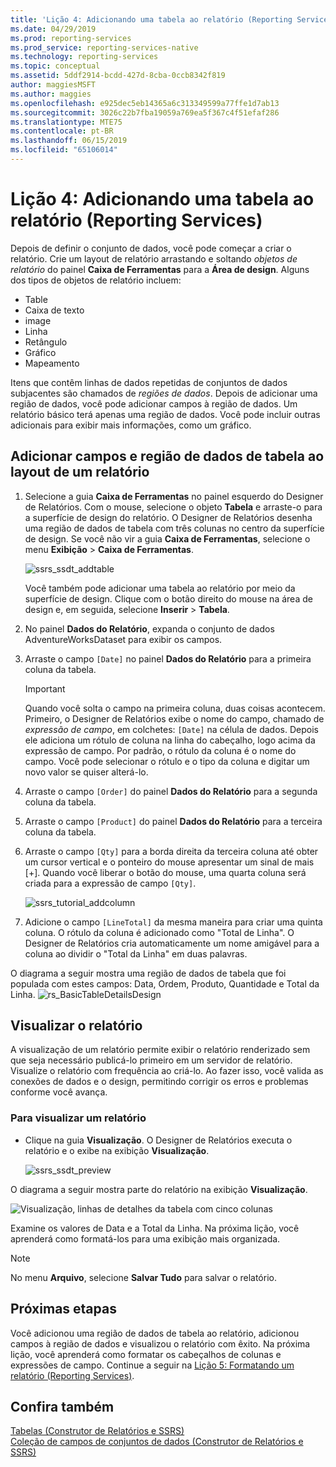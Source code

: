 ```yaml
---
title: 'Lição 4: Adicionando uma tabela ao relatório (Reporting Services) | Microsoft Docs'
ms.date: 04/29/2019
ms.prod: reporting-services
ms.prod_service: reporting-services-native
ms.technology: reporting-services
ms.topic: conceptual
ms.assetid: 5ddf2914-bcdd-427d-8cba-0ccb8342f819
author: maggiesMSFT
ms.author: maggies
ms.openlocfilehash: e925dec5eb14365a6c313349599a77ffe1d7ab13
ms.sourcegitcommit: 3026c22b7fba19059a769ea5f367c4f51efaf286
ms.translationtype: MTE75
ms.contentlocale: pt-BR
ms.lasthandoff: 06/15/2019
ms.locfileid: "65106014"
---
```

# <a name="lesson-4-adding-a-table-to-the-report-reporting-services"></a>Lição 4: Adicionando uma tabela ao relatório (Reporting Services)

Depois de definir o conjunto de dados, você pode começar a criar o relatório. Crie um layout de relatório arrastando e soltando *objetos de relatório* do painel **Caixa de Ferramentas** para a **Área de design**. Alguns dos tipos de objetos de relatório incluem:

- Table
- Caixa de texto
- image
- Linha
- Retângulo
- Gráfico
- Mapeamento

Itens que contêm linhas de dados repetidas de conjuntos de dados subjacentes são chamados de *regiões de dados*. Depois de adicionar uma região de dados, você pode adicionar campos à região de dados. Um relatório básico terá apenas uma região de dados. Você pode incluir outras adicionais para exibir mais informações, como um gráfico.

## <a name="add-a-table-data-region-and-fields-to-a-report-layout"></a>Adicionar campos e região de dados de tabela ao layout de um relatório

1. Selecione a guia **Caixa de Ferramentas** no painel esquerdo do Designer de Relatórios. Com o mouse, selecione o objeto **Tabela** e arraste-o para a superfície de design do relatório. O Designer de Relatórios desenha uma região de dados de tabela com três colunas no centro da superfície de design. Se você não vir a guia **Caixa de Ferramentas**, selecione o menu **Exibição** > **Caixa de Ferramentas**.

    ![ssrs_ssdt_addtable](media/ssrs-ssdt-addtable.png)

    Você também pode adicionar uma tabela ao relatório por meio da superfície de design. Clique com o botão direito do mouse na área de design e, em seguida, selecione **Inserir** > **Tabela**.

2. No painel **Dados do Relatório**, expanda o conjunto de dados AdventureWorksDataset para exibir os campos.

3. Arraste o campo `[Date]` no painel **Dados do Relatório** para a primeira coluna da tabela.

    > [!IMPORTANT]
    > Quando você solta o campo na primeira coluna, duas coisas acontecem. Primeiro, o Designer de Relatórios exibe o nome do campo, chamado de *expressão de campo*, em colchetes: `[Date]` na célula de dados. Depois ele adiciona um rótulo de coluna na linha do cabeçalho, logo acima da expressão de campo. Por padrão, o rótulo da coluna é o nome do campo. Você pode selecionar o rótulo e o tipo da coluna e digitar um novo valor se quiser alterá-lo.

4. Arraste o campo `[Order]` do painel **Dados do Relatório** para a segunda coluna da tabela.

5. Arraste o campo `[Product]` do painel **Dados do Relatório** para a terceira coluna da tabela.

6. Arraste o campo `[Qty]` para a borda direita da terceira coluna até obter um cursor vertical e o ponteiro do mouse apresentar um sinal de mais [+]. Quando você liberar o botão do mouse, uma quarta coluna será criada para a expressão de campo `[Qty]`.

    ![ssrs_tutorial_addcolumn](media/ssrs-tutorial-addcolumn.png)

7. Adicione o campo `[LineTotal]` da mesma maneira para criar uma quinta coluna. O rótulo da coluna é adicionado como "Total de Linha". O Designer de Relatórios cria automaticamente um nome amigável para a coluna ao dividir o "Total da Linha" em duas palavras.

O diagrama a seguir mostra uma região de dados de tabela que foi populada com estes campos: Data, Ordem, Produto, Quantidade e Total da Linha.
![rs_BasicTableDetailsDesign](media/rs-basictabledetailsdesign.png)

## <a name="preview-your-report"></a>Visualizar o relatório

A visualização de um relatório permite exibir o relatório renderizado sem que seja necessário publicá-lo primeiro em um servidor de relatório. Visualize o relatório com frequência ao criá-lo. Ao fazer isso, você valida as conexões de dados e o design, permitindo corrigir os erros e problemas conforme você avança.

### <a name="to-preview-a-report"></a>Para visualizar um relatório

- Clique na guia **Visualização**. O Designer de Relatórios executa o relatório e o exibe na exibição **Visualização**.

    ![ssrs_ssdt_preview](media/ssrs-ssdt-preview.png)

O diagrama a seguir mostra parte do relatório na exibição **Visualização**.

   ![Visualização, linhas de detalhes da tabela com cinco colunas](media/rs-basictabledetailspreview.png "Visualização, linhas de detalhes da tabela com cinco colunas")

Examine os valores de Data e a Total da Linha. Na próxima lição, você aprenderá como formatá-los para uma exibição mais organizada.

> [!NOTE]
> No menu **Arquivo**, selecione **Salvar Tudo** para salvar o relatório.

## <a name="next-steps"></a>Próximas etapas

Você adicionou uma região de dados de tabela ao relatório, adicionou campos à região de dados e visualizou o relatório com êxito. Na próxima lição, você aprenderá como formatar os cabeçalhos de colunas e expressões de campo. Continue a seguir na [Lição 5: Formatando um relatório &#40;Reporting Services&#41;](lesson-5-formatting-a-report-reporting-services.md).
  
## <a name="see-also"></a>Confira também

[Tabelas &#40;Construtor de Relatórios e SSRS&#41;](report-design/tables-report-builder-and-ssrs.md)  
[Coleção de campos de conjuntos de dados &#40;Construtor de Relatórios e SSRS&#41;](report-data/dataset-fields-collection-report-builder-and-ssrs.md)  
